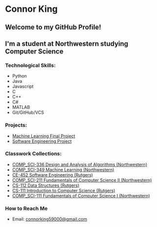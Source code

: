 
# Connor King
## Welcome to my GitHub Profile!
## I'm a student at Northwestern studying Computer Science

### Technological Skills:
* Python
* Java
* Javascript
* C
* C++
* C#
* MATLAB
* Git/GitHub/VCS

### Projects:
* [Machine Learning Final Project](https://github.com/Cking197/COMP_SCI-349-FinalProject)
* [Software Engineering Project](https://github.com/hransom528/ECE452-SoftEng-Project)

### Classwork Collections:
* [COMP_SCI-336 Design and Analysis of Algorithms (Northwestern)](https://github.com/Cking197/Comp_SCI-336)
* [COMP_SCI-349 Machine Learning (Northwestern)](https://github.com/Cking197/COMP_SCI-349-Homework)
* [CE-452 Software Engineering (Rutgers)](https://github.com/Cking197/CE-452-HW)
* [COMP_SCI-211 Fundamentals of Computer Science II (Northwestern)](https://github.com/Cking197/COMP_SCI-211-Work)
* [CS-112 Data Structures (Rutgers)](https://github.com/Cking197/CS-112-Assignments)
* [CS-111 Introduction to Computer Science (Rutgers)](https://github.com/Cking197/CS_111_Assignments)
* [COMP_SCI-111 Fundamentals of Computer Science I (Northwestern)](https://github.com/Cking197/COMP_SCI-111-Work)

### How to Reach Me
* Email: <connorking59000@gmail.com>
